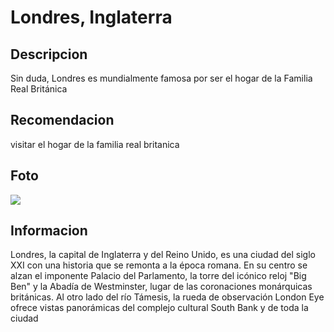 # Londres, Inglaterra

## Descripcion
Sin duda, Londres es mundialmente famosa por ser el hogar de la Familia Real Británica

## Recomendacion
visitar el hogar de la familia real britanica

## Foto
![](https://encrypted-tbn0.gstatic.com/licensed-image?q=tbn:ANd9GcRMhcDVb7US-qJR8P2wEwYS4Vl-gBLCZxaHvLdAMgEF5FgSZz3YGmO6YRa_ZbwAmwNhH_tyCSi9uYFvN75SYBEKoE9SUforEZPVlsqchA)

## Informacion
Londres, la capital de Inglaterra y del Reino Unido, es una ciudad del siglo XXI con una historia que se remonta a la época romana. En su centro se alzan el imponente Palacio del Parlamento, la torre del icónico reloj "Big Ben" y la Abadía de Westminster, lugar de las coronaciones monárquicas británicas. Al otro lado del río Támesis, la rueda de observación London Eye ofrece vistas panorámicas del complejo cultural South Bank y de toda la ciudad
